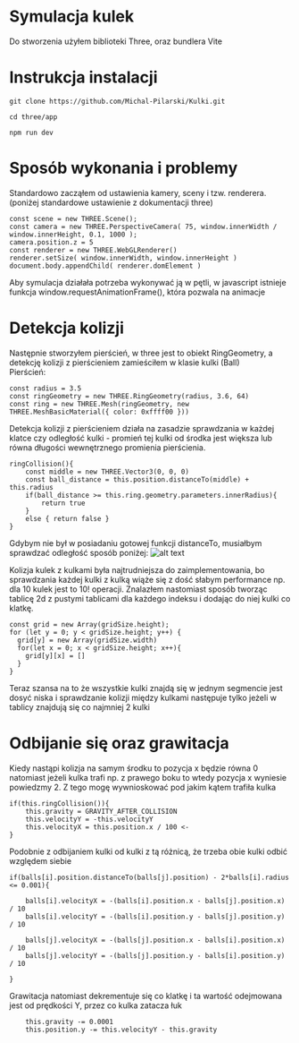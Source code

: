 # Symulacja kulek
Do stworzenia użyłem biblioteki Three, oraz bundlera Vite

# Instrukcja instalacji

``` git clone https://github.com/Michal-Pilarski/Kulki.git ``` <br>

``` cd three/app ```<br>

``` npm run dev ```<br>

# Sposób wykonania i problemy

Standardowo zacząłem od ustawienia kamery, sceny i tzw. renderera. (poniżej standardowe ustawienie z dokumentacji three) <br>

```
const scene = new THREE.Scene();
const camera = new THREE.PerspectiveCamera( 75, window.innerWidth / window.innerHeight, 0.1, 1000 );
camera.position.z = 5
const renderer = new THREE.WebGLRenderer()
renderer.setSize( window.innerWidth, window.innerHeight )
document.body.appendChild( renderer.domElement )
```

Aby symulacja działała potrzeba wykonywać ją w pętli, w javascript istnieje funkcja window.requestAnimationFrame(), która pozwala na animacje<br>

# Detekcja kolizji
Następnie stworzyłem pierścień, w three jest to obiekt RingGeometry, a detekcję kolizji z pierścieniem zamieściłem w klasie kulki (Ball)<br>
Pierścień:
```
const radius = 3.5
const ringGeometry = new THREE.RingGeometry(radius, 3.6, 64)
const ring = new THREE.Mesh(ringGeometry, new THREE.MeshBasicMaterial({ color: 0xffff00 }))
```
Detekcja kolizji z pierścieniem działa na zasadzie sprawdzania w każdej klatce czy odległość kulki - promień tej kulki od środka jest większa lub równa długości wewnętrznego promienia pierścienia. 
```
ringCollision(){
    const middle = new THREE.Vector3(0, 0, 0)
    const ball_distance = this.position.distanceTo(middle) + this.radius
    if(ball_distance >= this.ring.geometry.parameters.innerRadius){
        return true
    }
    else { return false }
}
```
Gdybym nie był w posiadaniu gotowej funkcji distanceTo, musiałbym sprawdzać odległość sposób poniżej:
![alt text](https://code.org/curriculum/algebra/19/collision2.png)

Kolizja kulek z kulkami była najtrudniejsza do zaimplementowania, bo sprawdzania każdej kulki z kulką wiąże się z dość słabym performance np. dla 10 kulek jest to 10! operacji. Znalazłem nastomiast sposób tworząc tablicę 2d z pustymi tablicami dla każdego indeksu i dodając do niej kulki co klatkę.
```
const grid = new Array(gridSize.height);
for (let y = 0; y < gridSize.height; y++) {
  grid[y] = new Array(gridSize.width)
  for(let x = 0; x < gridSize.height; x++){
	grid[y][x] = []
  }
}
```
Teraz szansa na to że wszystkie kulki znajdą się w jednym segmencie jest dosyć niska i sprawdzanie kolizji między kulkami następuje tylko jeżeli w tablicy znajdują się co najmniej 2 kulki

# Odbijanie się oraz grawitacja
Kiedy nastąpi kolizja na samym środku to pozycja x będzie równa 0 natomiast jeżeli kulka trafi np. z prawego boku to wtedy pozycja x wyniesie powiedzmy 2. Z tego mogę wywnioskować pod jakim kątem trafiła kulka
```
if(this.ringCollision()){
    this.gravity = GRAVITY_AFTER_COLLISION
    this.velocityY = -this.velocityY
    this.velocityX = this.position.x / 100 <- 
}
```

Podobnie z odbijaniem kulki od kulki z tą różnicą, że trzeba obie kulki odbić względem siebie
```
if(balls[i].position.distanceTo(balls[j].position) - 2*balls[i].radius <= 0.001){

    balls[i].velocityX = -(balls[i].position.x - balls[j].position.x) / 10
    balls[i].velocityY = -(balls[i].position.y - balls[j].position.y) / 10

    balls[j].velocityX = -(balls[j].position.x - balls[i].position.x) / 10
    balls[j].velocityY = -(balls[j].position.y - balls[i].position.y) / 10

}
```

Grawitacja natomiast dekrementuje się co klatkę i ta wartość odejmowana jest od prędkości Y, przez co kulka zatacza łuk
```
	this.gravity -= 0.0001
	this.position.y -= this.velocityY - this.gravity
```
